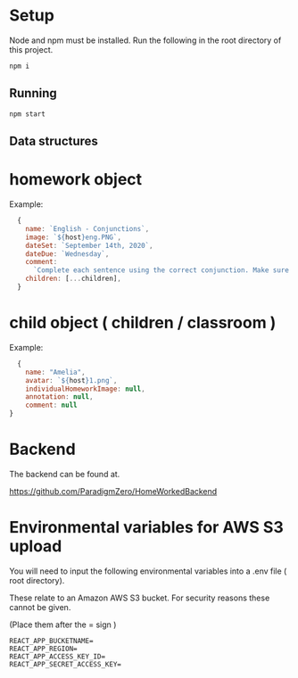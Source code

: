 # Setup

Node and npm must be installed. Run the following in the root directory of this project.

`npm i`

## Running

`npm start`

## Data structures

# homework object

Example:

```javascript
  {
    name: `English - Conjunctions`,
    image: `${host}eng.PNG`,
    dateSet: `September 14th, 2020`,
    dateDue: `Wednesday`,
    comment:
      `Complete each sentence using the correct conjunction. Make sure to read the sentences carefully as you will be using them in class later this week.`,
    children: [...children],
  }
```

# child object ( children / classroom )

Example:

```javascript
  {
    name: "Amelia",
    avatar: `${host}1.png`,
    individualHomeworkImage: null,
    annotation: null,
    comment: null
}
```
# Backend

The backend can be found at.

https://github.com/ParadigmZero/HomeWorkedBackend

# Environmental variables for AWS S3 upload

You will need to input the following environmental variables into a .env file ( root directory).

These relate to an Amazon AWS S3 bucket. For security reasons these cannot be given.

(Place them after the = sign )

```
REACT_APP_BUCKETNAME=
REACT_APP_REGION=
REACT_APP_ACCESS_KEY_ID=
REACT_APP_SECRET_ACCESS_KEY=
```
